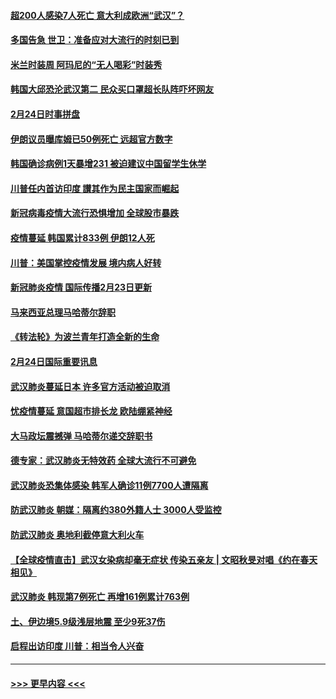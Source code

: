 #### [超200人感染7人死亡 意大利成欧洲“武汉”？](../pages/prog202/a102784822.md?t=02250831) 
#### [多国告急 世卫：准备应对大流行的时刻已到](../pages/prog202/a102784810.md?t=02250831) 
#### [米兰时装周 阿玛尼的“无人喝彩”时装秀](../pages/prog202/a102784750.md?t=02250831) 
#### [韩国大邱恐沦武汉第二 民众买口罩超长队阵吓坏网友](../pages/prog202/a102784714.md?t=02250831) 
#### [2月24日时事拼盘](../pages/prog202/a102784745.md?t=02250831) 
#### [伊朗议员曝库姆已50例死亡 远超官方数字](../pages/prog202/a102784656.md?t=02250831) 
#### [韩国确诊病例1天暴增231 被迫建议中国留学生休学](../pages/prog202/a102784629.md?t=02250831) 
#### [川普任内首访印度 讃其作为民主国家而崛起](../pages/prog202/a102784631.md?t=02250831) 
#### [新冠病毒疫情大流行恐惧增加 全球股市暴跌](../pages/prog202/a102784603.md?t=02250831) 
#### [疫情蔓延 韩国累计833例 伊朗12人死](../pages/prog202/a102784616.md?t=02250831) 
#### [川普：美国掌控疫情发展 境内病人好转](../pages/prog202/a102784609.md?t=02250831) 
#### [新冠肺炎疫情 国际传播2月23日更新](../pages/prog202/a102784438.md?t=02250831) 
#### [马来西亚总理马哈蒂尔辞职](../pages/prog202/a102784436.md?t=02250831) 
#### [《转法轮》为波兰青年打造全新的生命](../pages/prog202/a102784409.md?t=02250831) 
#### [2月24日国际重要讯息](../pages/prog202/a102784367.md?t=02250831) 
#### [武汉肺炎蔓延日本  许多官方活动被迫取消](../pages/prog202/a102784375.md?t=02250831) 
#### [忧疫情蔓延 意国超市排长龙 欧陆绷紧神经](../pages/prog202/a102784283.md?t=02250831) 
#### [大马政坛震撼弹 马哈蒂尔递交辞职书](../pages/prog202/a102784261.md?t=02250831) 
#### [德专家：武汉肺炎无特效药 全球大流行不可避免](../pages/prog202/a102784212.md?t=02250831) 
#### [武汉肺炎恐集体感染 韩军人确诊11例7700人遭隔离](../pages/prog202/a102784171.md?t=02250831) 
#### [防武汉肺炎 朝媒：隔离约380外籍人士 3000人受监控](../pages/prog202/a102784149.md?t=02250831) 
#### [防武汉肺炎 奥地利截停意大利火车](../pages/prog202/a102784106.md?t=02250831) 
#### [【全球疫情直击】武汉女染病却毫无症状 传染五亲友 | 文昭秋旻对唱《约在春天相见》](../pages/prog202/a102784101.md?t=02250831) 
#### [武汉肺炎 韩现第7例死亡 再增161例累计763例](../pages/prog202/a102784098.md?t=02250831) 
#### [土、伊边境5.9级浅层地震 至少9死37伤](../pages/prog202/a102784001.md?t=02250831) 
#### [启程出访印度 川普：相当令人兴奋](../pages/prog202/a102783987.md?t=02250831) 

----
#### [ >>> 更早内容 <<< ](../indexes/prog202-earlier.md)

